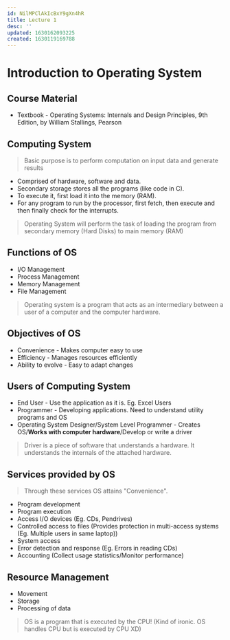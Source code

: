 ```yaml
---
id: NilMPClAkIcBxY9gXn4hR
title: Lecture 1
desc: ''
updated: 1630162093225
created: 1630119169788
---
```


# Introduction to Operating System

## Course Material
* Textbook - Operating Systems: Internals and Design Principles, 9th Edition, by William Stallings, Pearson

## Computing System

> Basic purpose is to perform computation on input data and generate results

* Comprised of hardware, software and data.
* Secondary storage stores all the programs (like code in C).
* To execute it, first load it into the memory (RAM).
* For any program to run by the processor, first fetch, then execute and then finally check for the interrupts.

> Operating System will perform the task of loading the program from secondary memory (Hard Disks) to main memory (RAM)

## Functions of OS
* I/O Management
* Process Management
* Memory Management
* File Management

> Operating system is a program that acts as an intermediary between a user of a computer and the computer hardware.

## Objectives of OS
* Convenience - Makes computer easy to use
* Efficiency - Manages resources efficiently
* Ability to evolve - Easy to adapt changes

## Users of Computing System
* End User - Use the application as it is. Eg. Excel Users
* Programmer - Developing applications. Need to understand utility programs and OS
* Operating System Designer/System Level Programmer - Creates OS/**Works with computer hardware**/Develop or write a driver

> Driver is a piece of software that understands a hardware. It understands the internals of the attached hardware.

## Services provided by OS

> Through these services OS attains "Convenience".

* Program development
* Program execution
* Access I/O devices (Eg. CDs, Pendrives)
* Controlled access to files (Provides protection in multi-access systems (Eg. Multiple users in same laptop))
* System access
* Error detection and response (Eg. Errors in reading CDs)
* Accounting (Collect usage statistics/Monitor performance)

## Resource Management
* Movement
* Storage
* Processing of data

> OS is a program that is executed by the CPU! (Kind of ironic. OS handles CPU but is executed by CPU XD)
